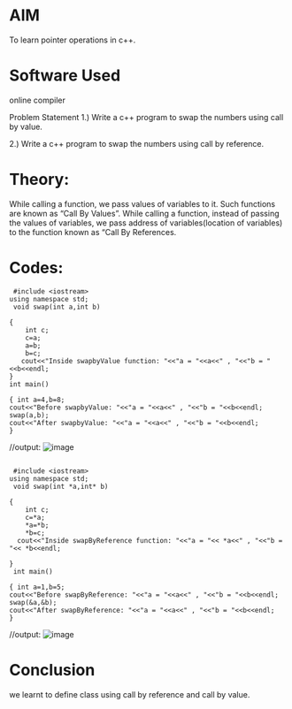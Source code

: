 # AIM
To learn pointer operations in c++.

# Software Used
online compiler

Problem Statement
1.) Write a c++ program to swap the numbers using call by value.

2.) Write a c++ program to swap the numbers using call by reference.

# Theory:
While calling a function, we pass values of variables to it. Such functions are known as “Call By Values”. 
While calling a function, instead of passing the values of variables,
we pass address of variables(location of variables) to the function known as “Call By References.

# Codes:
~~~ //CALL BY VALUE
 #include <iostream>
using namespace std;
 void swap(int a,int b)
 
{
    int c;
    c=a;
    a=b;
    b=c;
   cout<<"Inside swapbyValue function: "<<"a = "<<a<<" , "<<"b = "<<b<<endl;
}
int main()
 
{ int a=4,b=8;
cout<<"Before swapbyValue: "<<"a = "<<a<<" , "<<"b = "<<b<<endl;
swap(a,b);
cout<<"After swapbyValue: "<<"a = "<<a<<" , "<<"b = "<<b<<endl;
}
~~~

//output:
 ![image](https://github.com/user-attachments/assets/0bc4f980-3dd4-4b32-94a1-eb7a519462d8)


~~~//CALL BY REFERENCE

 #include <iostream>
using namespace std;
 void swap(int *a,int* b)
 
{
    int c;
    c=*a;
    *a=*b;
    *b=c;
  cout<<"Inside swapByReference function: "<<"a = "<< *a<<" , "<<"b = "<< *b<<endl;
    
}
 int main()
 
{ int a=1,b=5;
cout<<"Before swapByReference: "<<"a = "<<a<<" , "<<"b = "<<b<<endl;
swap(&a,&b); 
cout<<"After swapByReference: "<<"a = "<<a<<" , "<<"b = "<<b<<endl;
}
~~~
//output:
 ![image](https://github.com/user-attachments/assets/a56e00ee-ba4c-4efa-ab63-9b4e4d368be3)
 


# Conclusion
we learnt to define class using call by reference and call by value.
